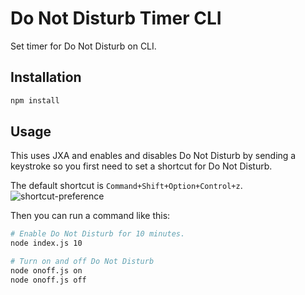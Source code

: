 Do Not Disturb Timer CLI
===

Set timer for Do Not Disturb on CLI.

Installation
---

```sh
npm install
```

Usage
---

This uses JXA and enables and disables Do Not Disturb by sending a keystroke so you first need to set a shortcut for Do Not Disturb.

The default shortcut is `Command+Shift+Option+Control+z`.
![shortcut-preference](https://user-images.githubusercontent.com/803223/126902124-3d680f9b-cfc6-453a-8749-32484f657726.png)


Then you can run a command like this:

```sh
# Enable Do Not Disturb for 10 minutes.
node index.js 10

# Turn on and off Do Not Disturb
node onoff.js on
node onoff.js off
```
